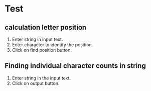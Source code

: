 # Test
## calculation letter position 
1. Enter string in input text.
2. Enter character to identify the position.
3. Click on find position button.


## Finding individual character counts in string
1. Enter string in the input text.
2. Click on output button.